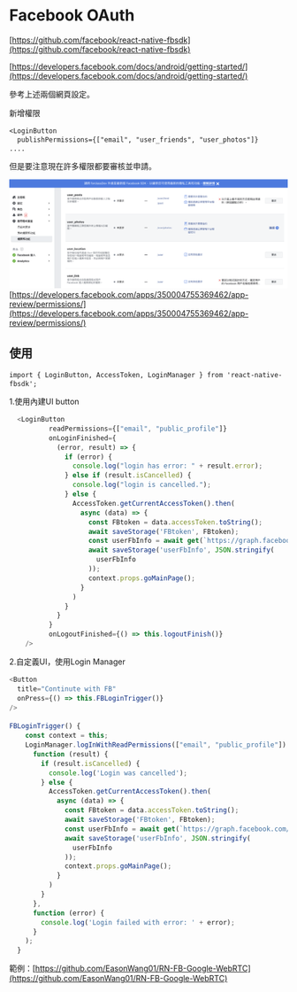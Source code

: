 # Facebook OAuth



[https://github.com/facebook/react-native-fbsdk](https://github.com/facebook/react-native-fbsdk)

[https://developers.facebook.com/docs/android/getting-started/](https://developers.facebook.com/docs/android/getting-started/)

參考上述兩個網頁設定。

新增權限

```text
<LoginButton
  publishPermissions={["email", "user_friends", "user_photos"]}
....
```

但是要注意現在許多權限都要審核並申請。

![](/assets/螢幕快照%202019-05-31%20下午1.47.31.png)  
[https://developers.facebook.com/apps/350004755369462/app-review/permissions/](https://developers.facebook.com/apps/350004755369462/app-review/permissions/)

## 使用

```text
import { LoginButton, AccessToken, LoginManager } from 'react-native-fbsdk';
```

1.使用內建UI button

```javascript
  <LoginButton
          readPermissions={["email", "public_profile"]}
          onLoginFinished={
            (error, result) => {
              if (error) {
                console.log("login has error: " + result.error);
              } else if (result.isCancelled) {
                console.log("login is cancelled.");
              } else {
                AccessToken.getCurrentAccessToken().then(
                  async (data) => {
                    const FBtoken = data.accessToken.toString();
                    await saveStorage('FBtoken', FBtoken);
                    const userFbInfo = await get(`https://graph.facebook.com/me?access_token=${FBtoken}&fields=id,name,picture,email,friendlists,birthday`);
                    await saveStorage('userFbInfo', JSON.stringify(
                      userFbInfo
                    ));
                    context.props.goMainPage();
                  }
                )
              }
            }
          }
          onLogoutFinished={() => this.logoutFinish()} 
    />
```

2.自定義UI，使用Login Manager

```javascript
<Button
  title="Continute with FB"
  onPress={() => this.FBLoginTrigger()}
/>

FBLoginTrigger() {
    const context = this;
    LoginManager.logInWithReadPermissions(["email", "public_profile"]).then(
      function (result) {
        if (result.isCancelled) {
          console.log('Login was cancelled');
        } else {
          AccessToken.getCurrentAccessToken().then(
            async (data) => {
              const FBtoken = data.accessToken.toString();
              await saveStorage('FBtoken', FBtoken);
              const userFbInfo = await get(`https://graph.facebook.com/me?access_token=${FBtoken}&fields=id,name,picture,email,friendlists,birthday`);
              await saveStorage('userFbInfo', JSON.stringify(
                userFbInfo
              ));
              context.props.goMainPage();
            }
          )
        }
      },
      function (error) {
        console.log('Login failed with error: ' + error);
      }
    );
  }
```



範例：[https://github.com/EasonWang01/RN-FB-Google-WebRTC](https://github.com/EasonWang01/RN-FB-Google-WebRTC)


